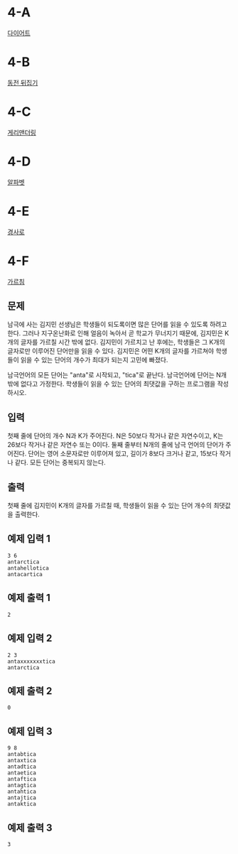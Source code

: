 # 4-A
[다이어트](https://www.acmicpc.net/problem/19942)

# 4-B
[동전 뒤집기](https://www.acmicpc.net/problem/1285)

# 4-C
[게리맨더링](https://www.acmicpc.net/problem/17471)

# 4-D
[알파벳](https://www.acmicpc.net/problem/1987)

# 4-E
[경사로](https://www.acmicpc.net/problem/14890)

# 4-F
[가르침](https://www.acmicpc.net/problem/1062)

## 문제
남극에 사는 김지민 선생님은 학생들이 되도록이면 많은 단어를 읽을 수 있도록 하려고 한다. 그러나 지구온난화로 인해 얼음이 녹아서 곧 학교가 무너지기 때문에, 김지민은 K개의 글자를 가르칠 시간 밖에 없다. 김지민이 가르치고 난 후에는, 학생들은 그 K개의 글자로만 이루어진 단어만을 읽을 수 있다. 김지민은 어떤 K개의 글자를 가르쳐야 학생들이 읽을 수 있는 단어의 개수가 최대가 되는지 고민에 빠졌다.

남극언어의 모든 단어는 "anta"로 시작되고, "tica"로 끝난다. 남극언어에 단어는 N개 밖에 없다고 가정한다. 학생들이 읽을 수 있는 단어의 최댓값을 구하는 프로그램을 작성하시오.

## 입력
첫째 줄에 단어의 개수 N과 K가 주어진다. N은 50보다 작거나 같은 자연수이고, K는 26보다 작거나 같은 자연수 또는 0이다. 둘째 줄부터 N개의 줄에 남극 언어의 단어가 주어진다. 단어는 영어 소문자로만 이루어져 있고, 길이가 8보다 크거나 같고, 15보다 작거나 같다. 모든 단어는 중복되지 않는다.

## 출력
첫째 줄에 김지민이 K개의 글자를 가르칠 때, 학생들이 읽을 수 있는 단어 개수의 최댓값을 출력한다.

## 예제 입력 1
```
3 6
antarctica
antahellotica
antacartica
```

## 예제 출력 1
```
2
```

## 예제 입력 2
```
2 3
antaxxxxxxxtica
antarctica
```
## 예제 출력 2
```
0
```

## 예제 입력 3
```
9 8
antabtica
antaxtica
antadtica
antaetica
antaftica
antagtica
antahtica
antajtica
antaktica
```

## 예제 출력 3
```
3
```